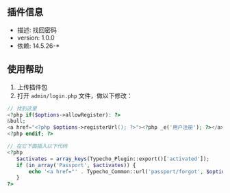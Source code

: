 ## 插件信息 ##

 - 描述: 找回密码
 - version: 1.0.0
 - 依赖: 14.5.26-*

## 使用帮助 ##

 1. 上传插件包
 2. 打开 `admin/login.php` 文件，做以下修改：

 ```php
 // 找到这里
 <?php if($options->allowRegister): ?>
&bull;
<a href="<?php $options->registerUrl(); ?>"><?php _e('用户注册'); ?></a>
<?php endif; ?>

// 在它下面插入以下代码
<?php
    $activates = array_keys(Typecho_Plugin::export()['activated']);
    if (in_array('Passport', $activates)) {
        echo '<a href="' . Typecho_Common::url('passport/forgot', $options->index) . '">' . '忘记密码' . '</a>';
    }
?>
 ```


